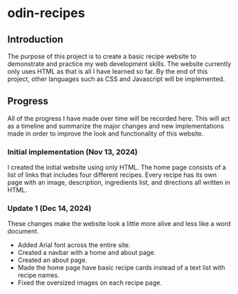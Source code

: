 # odin-recipes

## Introduction
The purpose of this project is to create a basic recipe website to demonstrate and practice my web development skills. The website currently only uses HTML as that is all I have learned so far. By the end of this project, other languages such as CSS and Javascript will be implemented.

## Progress
All of the progress I have made over time will be recorded here. This will act as a timeline and summarize the major changes and new implementations made in order to improve the look and functionality of this website.

### Initial implementation (Nov 13, 2024)
I created the initial website using only HTML. The home page consists of a list of links that includes four different recipes. Every recipe has its own page with an image, description, ingredients list, and directions all written in HTML.

### Update 1 (Dec 14, 2024)
These changes make the website look a little more alive and less like a word document.
- Added Arial font across the entire site.
- Created a navbar with a home and about page.
- Created an about page.
- Made the home page have basic recipe cards instead of a text list with recipe names.
- Fixed the oversized images on each recipe page.